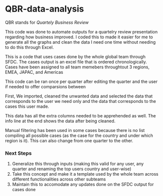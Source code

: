 # QBR-data-analysis

QBR stands for *Quartely Business Review*

This code was done to automate outputs for a quartelry review presentation regarding how business improved. I coded this to made it easier for me to generate all the graphs and clean the data I need one time without needing to do this through Excel.

This is a code that uses cases done by the whole global team through SFDC. The cases output is an excel file that is ordered chronologically. Cases have been assigned to all team memebers throughtout 3 regions, EMEA, JAPAC, and Americas

This code can be ran once per quarter after editing the quarter and the user if needed to offer comparsions between

First, We imported, cleaned the unwanted data and selected the data that corresponds to the user we need only and the data that corresponds to the cases this user made.

This data has all the extra columns needed to be apprehended as well. The info line at the end shows the data after being cleaned.

Manual filtering has been used in some cases because there is no list compiling all possible cases (as the case for the country and under which region is it). This can also change from one quarter to the other.


### Next Steps 
1) Generalize this through inputs (making this valid for any user, any quarter and renaming the top users country and user-wise)
2) Take this concept and make it a template used by the whole team across different functionalities across other subteams
3) Maintain this to accomodate any updates done on the SFDC output for cases done

